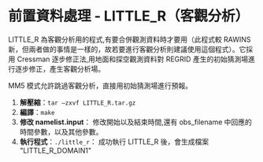 # 前置資料處理 - LITTLE_R（客觀分析）

LITTLE_R 為客觀分析用的程式,有要合併觀測資料時才要用（此程式較 RAWINS 新，但兩者做的事情是一樣的，故若要進行客觀分析則建議使用這個程式）。它採用 Cressman 逐步修正法,用地面和探空觀測資料對 REGRID 產生的初始猜測場進行逐步修正，產生客觀分析場。

MM5 模式允許跳過客觀分析，直接用初始猜測場進行預報。

1. **解壓縮**：`tar –zxvf LITTLE_R.tar.gz`
2. **編譯**：`make`
3. **修改 namelist.input**： 
   修改開始以及結束時間,還有 obs_filename 中回應的時間參數，以及其他參數。
4. **執行程式**：`./little_r`：
   成功執行 LITTLE_R 後，會生成檔案 "LITTLE_R_DOMAIN1"
